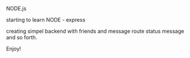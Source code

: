 NODE.js

starting to learn NODE - express

creating simpel backend with friends and message route
status message and so forth.



Enjoy!
